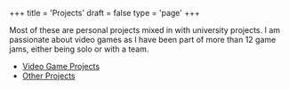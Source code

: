 +++
title = 'Projects'
draft = false
type = 'page'
+++

Most of these are personal projects mixed in with university projects. I am passionate about video games as I have been part of more than 12 game jams, either being solo or with a team.

- [Video Game Projects](/projects/video-games)
- [Other Projects](/projects/other-projects)
